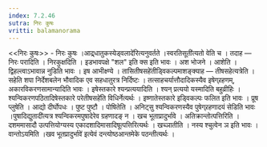 ```yaml
---
index: 7.2.46
sutra: निरः कुषः
vritti: balamanorama
---
```


<<निरः कुषः>> - निरः कुषः ।आद्र्धातुकस्येड्वलादे॑रित्यनुवर्तते ।स्वरतिसूती॑त्यतो वेति च । तदाह —  निरः परादिति । निरकुक्षदिति । इडभावपक्षे "शल" इति क्स इति भावः । अश भोजने । आशेति । द्विहल्त्वाऽभावान्न नुडिति भावः । इष आभीक्ष्ण्ये । तासितीषसहे॑तीड्विकल्पमाशङ्क्याह —  तीषसहेत्यत्रेति । सहेति शपा निर्देशबलेन भौवादिक एव सहधातुरत्र निर्दिष्टः । तत्साहचर्यात्तौदादिकस्यैव इषेग्र्रहणम्, अकारविकरणसामान्यादिति भावः । इषेस्तकारे श्यन्प्रत्ययादिति । श्यन् प्रत्ययो यस्मादिति बहुव्रीहिः । श्यन्विकरणपठितादिषेस्तकारे परेतीषसहे॑ति विधिर्नेत्यर्थः । इष्णातेस्तकारे इड्विकल्पः फलित इति भावः । प्रूष प्लुषेति । आद्यो दीर्घोपधः । पुष्ट पुष्टौ । पोषितेति । अनिट्सु श्यन्विकरणस्यैव पुषेग्र्रहणादयं सेडिति भावः ।पुषादिद्युतादी॑त्यत्र श्यन्विकरमपुषादेरेव ग्रहणादङ् न । खच भूताप्रादुर्भावे । अतिक्रान्तोत्पत्तिरिति । दशममासादौ उत्पत्तियोग्यस्य एकादशादिमासादिषूत्पत्तिरित्यर्थः । खच्ञातीति । नस्य श्चुत्वेन ञ इति भावः । वान्तोऽयमिति ।खव भूतप्रादुर्भावे॑ इत्येवं दन्त्योष्ठआन्तमेके पठन्तीत्यर्थः ।